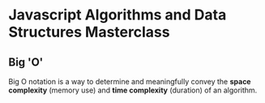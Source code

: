 # Javascript Algorithms and Data Structures Masterclass

## Big 'O' 

Big O notation is a way to determine and meaningfully convey the **space complexity** (memory use) and **time complexity** (duration) of an algorithm.